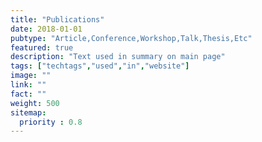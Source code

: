 ```yaml
---
title: "Publications"
date: 2018-01-01
pubtype: "Article,Conference,Workshop,Talk,Thesis,Etc"
featured: true
description: "Text used in summary on main page"
tags: ["techtags","used","in","website"]
image: ""
link: ""
fact: ""
weight: 500
sitemap:
  priority : 0.8
---
```


